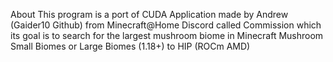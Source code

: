 About
This program is a port of CUDA Application made by Andrew (Gaider10 Github) from Minecraft@Home Discord called Commission which its goal is to search for the largest mushroom biome in Minecraft Mushroom Small Biomes or Large Biomes (1.18+) to HIP (ROCm AMD)
